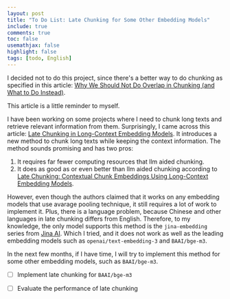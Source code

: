 ```yaml
---
layout: post
title: "To Do List: Late Chunking for Some Other Embedding Models"
include: true
comments: true
toc: false
usemathjax: false
highlight: false
tags: [todo, English]
---
```

<div class="emphasis-box" markdown="1">

I decided not to do this project, since there's a better way to do chunking as specified in this article: [Why We Should Not Do Overlap in Chunking (and What to Do Instead)](https://www.zheqiaoc.com/2025/03/07/why-not-overlap).

</div>
This article is a little reminder to myself.

I have been working on some projects where I need to chunk long texts and retrieve relevant information from them. Surprisingly, I came across this article: [Late Chunking in Long-Context Embedding Models](https://jina.ai/news/late-chunking-in-long-context-embedding-models/). It introduces a new method to chunk long texts while keeping the context information. The method sounds promising and has two pros:

1. It requires far fewer computing resources that llm aided chunking.
2. It does as good as or even better than llm aided chunking according to [Late Chunking: Contextual Chunk Embeddings Using Long-Context Embedding Models](https://arxiv.org/abs/2409.04701).

However, even though the authors claimed that it works on any embedding models that use avarage pooling technique, it still requires a lot of work to implement it. Plus, there is a language problem, because Chinese and other languages in late chunking differs from English. Therefore, to my knowledge, the only model supports this method is the `jina-embedding` series from [Jina AI](https://jina.ai/). Which I tried, and it does not work as well as the leading embedding models such as `openai/text-embedding-3` and `BAAI/bge-m3`.

In the next few months, if I have time, I will try to implement this method for some other embedding models, such as `BAAI/bge-m3`.


- [ ] Implement late chunking for `BAAI/bge-m3`
- [ ] Evaluate the performance of late chunking








